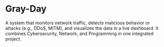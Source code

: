# Gray-Day
A system that monitors network traffic, detects malicious behavior or attacks (e.g., DDoS, MITM), and visualizes the data in a live dashboard. It combines Cybersecurity, Network, and Programming in one integrated project.
